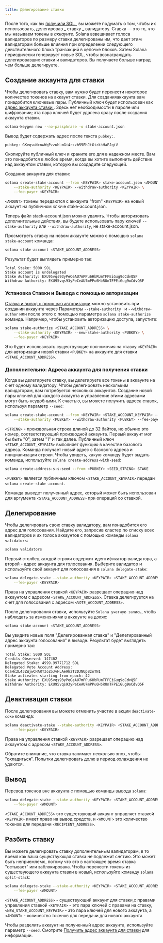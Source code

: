 ```yaml
---
title: Делегирование ставки
---
```


После того, как вы [ получили SOL ](transfer-tokens.md), вы можете подумать о том, чтобы их использовать, делегировав _ ставку _ валидатору. Ставка — это то, что мы называем токены в _аккаунте_. Solana взвешивает голоса валидаторов по размеру ставки делегированы им, что дает этим валидаторам больше влияния при определении следующего действительного блока транзакций в цепочке блоков. Затем Solana периодически генерирует новые SOL, чтобы вознаграждать делегировавших ставки и валидаторов. Вы получаете больше наград чем больше делегируете.

## Создание аккаунта для ставки

Чтобы делегировать ставку, вам нужно будет перенести некоторое количество токенов на аккаунт ставки. Для созданияаккаунта вам понадобится ключевые пары. Публичный ключ будет использован как [адрес аккаунта ставки ](../staking/stake-accounts.md#account-address). Здесь нет необходимости в пароле или шифровании; эта пара ключей будет удалена сразу после создания аккаунта ставки.

```bash
solana-keygen new --no-passphrase -o stake-account.json
```

Вывод будет содержать адрес после текста `pubkey:`.

```text
pubkey: GKvqsuNcnwWqPzzuhLmGi4rzzh55FhJtGizkhHaEJqiV
```

Скопируйте публичный ключ и храните его для в надежном месте. Вам это понадобится в любое время, когда вы хотите выполнить действие над аккаунтом ставки, которую вы создадите следующей.

Создание аккаунта для ставки:

```bash
solana create-stake-account --from <KEYPAIR> stake-account.json <AMOUNT> \
    --stake-authority <KEYPAIR> --withdraw-authority <KEYPAIR> \
    --fee-payer <KEYPAIR>
```

`<AMOUNT>` токены передаются с аккаунта "from" `<KEYPAIR>` на новый аккаунт на публичном ключе stake-account.json.

Теперь файл stack-account.json можно удалить. Чтобы авторизовать дополнительные действия, вы будете использовать пару ключей `--stake-authority` или `--withdraw-authority`, не stake-account.json.

Просмотреть ставку на новом аккаунте можно с помощью `solana stake-account` команда:

```bash
solana stake-account <STAKE_ACCOUNT_ADDRESS>
```

Результат будет выглядеть примерно так:

```text
Total Stake: 5000 SOL
Stake account is undelegated
Stake Authority: EXU95vqs93yPeCeAU7mPPu6HbRUmTFPEiGug9oCdvQ5F
Withdraw Authority: EXU95vqs93yPeCeAU7mPPu6HbRUmTFPEiGug9oCdvQ5F
```

### Установка Ставки и Вывода с помощью авторизации

[ Ставка и вывод с помощью авторизации](../staking/stake-accounts.md#understanding-account-authorities) можно установить при создании аккаунта через Параметры `--stake-authority ` и `--withdraw-author` или после этого с помощью параметра `solana stake-authorize` команда. Например, чтобы установить авторизацию доступа, запустите:

```bash
solana stake-authorize <STAKE_ACCOUNT_ADDRESS> \
    --stake-authority <KEYPAIR> --new-stake-authority <PUBKEY> \
    --fee-payer <KEYPAIR>
```

Это будет использовать существующие полномочия на ставку `<KEYPAIR>` для авторизации новой ставки `<PUBKEY>` на аккаунте для ставки `<STAKE_ACCOUNT_ADDRESS>`.

### Дополнительно: Адреса аккаунта для получения ставки

Когда вы делегируете ставку, вы делегируете все токены в аккаунте на счет одному валидатору. Чтобы делегировать нескольким валидаторам, вам потребуется несколько аккаунтов. Создание новой пары ключей для каждого аккаунта и управление этими адресами могут быть неудобными. К счастью, вы можете получить адреса ставок, используя параметр `--seed`:

```bash
solana create-stake-account --from <KEYPAIR> <STAKE_ACCOUNT_KEYPAIR> --seed <STRING> <AMOUNT> \
    --stake-authority <PUBKEY> --withdraw-authority <PUBKEY> --fee-payer <KEYPAIR>
```

`<STRING>` - произвольная строка длиной до 32 байтов, но обычно это номер, соответствующий производной аккаунта. Первый аккаунт мог бы быть "0", затем "1" и так далее. Публичный ключ `<STAKE_ACCOUNT_KEYPAIR>` выполняет функцию в качестве базового адреса. Команда получает новый адрес с базового адреса и инициализации строки. Чтобы увидеть, какую команду будет выдать команда, используйте `solana create-address-with-seed`:

```bash
solana create-address-s-s-seed --from <PUBKEY> <SEED_STRING> STAKE
```

`<PUBKEY>` является публичным ключом `<STAKE_ACCOUNT_KEYPAIR>` передан `solana create-stake-account`.

Команда выведет полученный адрес, который может быть использован для аргумента `<STAKE_ACCOUNT_ADDRESS>` при операций со ставкой.

## Делегирование

Чтобы делегировать свою ставку валидатору, вам понадобится его адрес для голосования. Найдите его, запросив кластер по списку всех валидаторов и их голоса аккаунтов с помощью команды `solana validators`:

```bash
solana validators
```

Первый столбец каждой строки содержит идентификатор валидатора, а второй - адрес аккаунта для голосования. Выберите валидатор и используйте свой аккаунт для голосования в `solana delegate-stake`:

```bash
solana delegate-stake --stake-authority <KEYPAIR> <STAKE_ACCOUNT_ADDRESS> <VOTE_ACCOUNT_ADDRESS> \
    --fee-payer <KEYPAIR>
```

Права на управления ставкой `<KEYPAIR>` разрешает операцию над аккаунтом с адресом `<STAKE_ACCOUNT_ADDRESS>`. Ставка делегируется на счет для голосования с адресом `<VOTE_ACCOUNT_ADDRESS>`.

После делегирования ставки, используйте `Solana учетную запись`, чтобы наблюдать за изменениями в аккаунте на долях:

```bash
solana stake-account <STAKE_ACCOUNT_ADDRESS>
```

Вы увидите новые поля "Делегированная ставка" и "Делегированный адрес аккаунта голосования" в выводе. Результат будет выглядеть примерно так:

```text
Total Stake: 5000 SOL
Credits Observed: 147462
Delegated Stake: 4999.99771712 SOL
Delegated Vote Account Address: CcaHc2L43ZWjwCHART3oZoJvHLAe9hzT2DJNUpBzoTN1
Stake activates starting from epoch: 42
Stake Authority: EXU95vqs93yPeCeAU7mPPu6HbRUmTFPEiGug9oCdvQ5F
Withdraw Authority: EXU95vqs93yPeCeAU7mPPu6HbRUmTFPEiGug9oCdvQ5F
```

## Деактивация ставки

После делегирования вы можете отменить участие в акции `deactivate-coke` команда:

```bash
solana deactivate-stake --stake-authority <KEYPAIR> <STAKE_ACCOUNT_ADDRESS> \
    --fee-payer <KEYPAIR>
```

Права на управления ставкой `<KEYPAIR>` разрешает операцию над аккаунтом с адресом `<STAKE_ACCOUNT_ADDRESS>`.

Обратите внимание, что ставка занимает несколько эпох, чтобы "охладиться". Попытки делегировать долю в период охлаждения не удаются.

## Вывод

Перевод токенов вне аккаунта с помощью команды вывода `solana`:

```bash
solana delegate-stake --stake-authority <KEYPAIR> <STAKE_ACCOUNT_ADDRESS> <RECIPIENT_ADDRESS> \
    --fee-payer <AMOUNT>
```

`<STAKE_ACCOUNT_ADDRESS>` это существующий аккаунт управляет ставкой `<KEYPAIR>` имеет право на вывод средств, и `<AMOUNT>` это количество токенов для передачи `<RECIPIENT_ADDRESS>`.

## Разбить ставку

Вы можете делегировать ставку дополнительным валидаторам, в то время как ваша существующая ставка не подлежит снятию. Это может быть неприемлемо, потому что это в настоящее время ставка "остывает" или заблокирована. Чтобы перенести токены из существующего аккаунта ставки в новый, используйте команду `solana split-stack`:

```bash
solana delegate-stake --stake-authority <KEYPAIR> <STAKE_ACCOUNT_ADDRESS> <NEW_STAKE_ACCOUNT_KEYPAIR> \
    --fee-payer <AMOUNT>
```

`<STAKE_ACCOUNT_ADDRESS>` - существующий аккаунт для ставки,с правами управления ставкой `<KEYPAIR>` - это пара ключей с правами на ставку, `<NEW_STAKE_ACCOUNT_KEYPAIR>` - это пара ключей для нового аккаунта, а `<AMOUNT>` - количество токенов для передачи для нового аккаунта.

Чтобы разделить аккаунт на полученный адрес аккаунта, используйте параметр `--seed`. Смотрите [Получить адрес аккаунта для ставки](#advanced-derive-stake-account-addresses) для информации.
